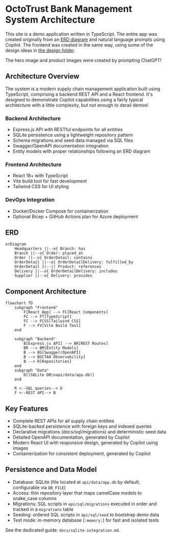 # OctoTrust Bank Management System Architecture

This site is a demo application written in TypeScript. The entire app was created originally from an [ERD diagram](../api/ERD.png) and natural language prompts using Copilot. The frontend was created in the same way, using some of the design ideas in [the design folder](./design/).

The hero image and product images were created by prompting ChatGPT!

## Architecture Overview

The system is a modern supply chain management application built using TypeScript, comprising a backend REST API and a React frontend. It's designed to demonstrate Copilot capabilities using a fairly typical architecture with a little complexity, but not enough to derail demos!

### Backend Architecture
- Express.js API with RESTful endpoints for all entities
- SQLite persistence using a lightweight repository pattern
- Schema migrations and seed data managed via SQL files
- Swagger/OpenAPI documentation integration
- Entity models with proper relationships following an ERD diagram

### Frontend Architecture
- React 18+ with TypeScript
- Vite build tool for fast development
- Tailwind CSS for UI styling

### DevOps Integration
- Docker/Docker Compose for containerization
- Optional Bicep + GitHub Actions plan for Azure deployment

## ERD

```mermaid
erDiagram
    Headquarters ||--o{ Branch: has
    Branch ||--o{ Order: placed_at
    Order ||--o{ OrderDetail: contains
    OrderDetail ||--o{ OrderDetailDelivery: fulfilled_by
    OrderDetail }|--|| Product: references
    Delivery ||--o{ OrderDetailDelivery: includes
    Supplier ||--o{ Delivery: provides
```

## Component Architecture

```mermaid
flowchart TD
    subgraph "Frontend"
        F[React App] --> FC[React Components]
        FC --> FT[TypeScript]
        FC --> FCSS[Tailwind CSS]
        F --> FV[Vite Build Tool]
    end
    
    subgraph "Backend"
        B[Express.js API] --> BR[REST Routes]
        BR --> BM[Entity Models]
        B --> BS[Swagger/OpenAPI]
        B --> BO[TAO Observability]
        B --> R[Repositories]
    end
    subgraph "Data"
        D[(SQLite DB\napi/data/app.db)]
    end

    R <--SQL queries--> D
    F <--REST API--> B
```

## Key Features

- Complete REST APIs for all supply chain entities
- SQLite-backed persistence with foreign keys and indexed queries
- Declarative migrations (docs/sql/migrations) and deterministic seed data
- Detailed OpenAPI documentation, generated by Copilot
- Modern React UI with responsive design, generated by Copilot using images
- Containerization for consistent deployment, generated by Copilot

## Persistence and Data Model

- Database: SQLite (file located at `api/data/app.db` by default; configurable via `DB_FILE`)
- Access: thin repository layer that maps camelCase models to snake_case columns
- Migrations: SQL scripts in `api/sql/migrations` executed in order and tracked in a `migrations` table
- Seeding: ordered SQL scripts in `api/sql/seed` to bootstrap demo data
- Test mode: in-memory database (`:memory:`) for fast and isolated tests

See the dedicated guide: `docs/sqlite-integration.md`.